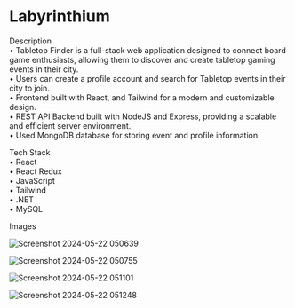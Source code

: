 # Labyrinthium
 
 Description  
 • Tabletop Finder is a full-stack web application designed to connect board game enthusiasts, allowing them to discover and create tabletop gaming events in their city.      
 • Users can create a profile account and search for Tabletop events in their city to join.        
 • Frontend built with React, and Tailwind for a modern and customizable design.    
 • REST API Backend built with NodeJS and Express, providing a scalable and efficient server environment.     
 • Used MongoDB database for storing event and profile information.   

 Tech Stack  
 • React  
 • React Redux  
 • JavaScript    
 • Tailwind      
 • .NET    
 • MySQL  

 Images

 ![Screenshot 2024-05-22 050639](https://github.com/vamazzuca/Labyrinthium/assets/35272187/0ac53a86-4122-45f2-8df0-d67ef69dfe9b)

 
![Screenshot 2024-05-22 050755](https://github.com/vamazzuca/Labyrinthium/assets/35272187/75de6892-96ce-49d2-9ba0-ac3fa95681b6)


![Screenshot 2024-05-22 051101](https://github.com/vamazzuca/Labyrinthium/assets/35272187/66a134bc-9081-4949-8e75-f119460ada0a)


![Screenshot 2024-05-22 051248](https://github.com/vamazzuca/Labyrinthium/assets/35272187/d4c25eb7-26dc-45c4-bbee-686832e65291)
